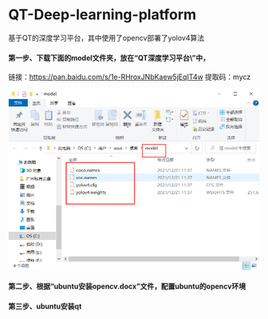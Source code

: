 # QT-Deep-learning-platform
基于QT的深度学习平台，其中使用了opencv部署了yolov4算法



#### 第一步、下载下面的model文件夹，放在“QT深度学习平台\”中，

链接：https://pan.baidu.com/s/1e-RHroxJNbKaew5jEqIT4w 提取码：mycz

![image-20220628184420286](img/image-20220628184420286.png)

#### 第二步、根据“ubuntu安装opencv.docx”文件，配置ubuntu的opencv环境



#### 第三步、ubuntu安装qt

